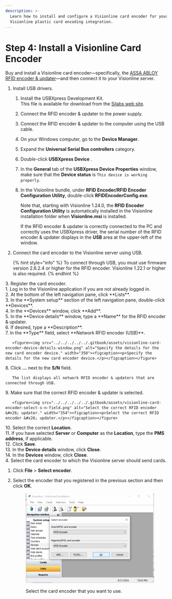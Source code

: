 ```yaml
---
description: >-
  Learn how to install and configure a Visionline card encoder for your
  Visionline plastic card encoding integration.
---
```


# Step 4: Install a Visionline Card Encoder

Buy and install a Visionline card encoder—specifically, the [ASSA ABLOY RFID encoder & updater](https://estore.assaabloyglobalsolutions.com/no/marine/rfid-encoder-updater-complete.html)—and then connect it to your Visionline server.

1. Install USB drivers.
   1. Install the USBXpress Development Kit.\
      This file is available for download from the [Silabs web site](https://www.silabs.com/Support%20Documents/Software/USBXpress_Install.exe).
   2. Connect the RFID encoder & updater to the power supply.
   3. Connect the RFID encoder & updater to the computer using the USB cable.
   4. On your Windows computer, go to the **Device Manager**.
   5. Expand the **Universal Serial Bus controllers** category.
   6. Double-click **USBXpress Device** .
   7. In the **General** tab of the **USBXpress Device Properties** window, make sure that the **Device status** is `This device is working properly`.
   8.  In the Visionline bundle, under **RFID Encoder/RFID Encoder Configuration Utility**, double-click **RFIDEncoderConfig.exe**.

       Note that, starting with Visionline 1.24.0, the **RFID Encoder Configuration Utility** is automatically installed in the Visionline installation folder when **Visionline.msi** is installed.

       If the RFID encoder & updater is correctly connected to the PC and correctly uses the USBXpress driver, the serial number of the RFID encoder & updater displays in the **USB** area at the upper-left of the window.
2.  Connect the card encoder to the Visionline server using USB.

    {% hint style="info" %}
    To connect through USB, you must use firmware version 2.6.2.4 or higher for the RFID encoder. Visionline 1.22.1 or higher is also required.
    {% endhint %}

3\. Register the card encoder.\
1\. Log in to the Visionline application if you are not already logged in.\
2\. At the bottom of the left navigation pane, click \*\*Lists\*\*.\
3\. In the \*\*System setup\*\* section of the left navigation pane, double-click \*\*Devices\*\*.\
4\. In the \*\*Devices\*\* window, click \*\*Add\*\*.\
5\. In the \*\*Device details\*\* window, type a \*\*Name\*\* for the RFID encoder & updater.\
6\. If desired, type a \*\*Description\*\*.\
7\. In the \*\*Type\*\* field, select \*\*Network RFID encoder (USB)\*\*.

```
   <figure><img src="../../../../../.gitbook/assets/visionline-card-encoder-device-details-window.png" alt="Specify the details for the new card encoder device." width="350"><figcaption><p>Specify the details for the new card encoder device.</p></figcaption></figure>
```

8\. Click **...** next to the **S/N** field.

```
   The list displays all network RFID encoder & updaters that are connected through USB.
```

9\. Make sure that the correct RFID encoder & updater is selected.

```
   <figure><img src="../../../../../.gitbook/assets/visionline-card-encoder-select-s-n-field.png" alt="Select the correct RFID encoder &#x26; updater." width="354"><figcaption><p>Select the correct RFID encoder &#x26; updater.</p></figcaption></figure>
```

10\. Select the correct **Location**.\
11\. If you have selected **Server** or **Computer** as the **Location**, type the **PMS address**, if applicable.\
12\. Click **Save**.\
13\. In the **Device details** window, click **Close**.\
14\. In the **Devices** window, click **Close**.\
4\. Select the card encoder to which the Visionline server should send cards.

1. Click **File** > **Select encoder**.
2.  Select the encoder that you registered in the previous section and then click **OK**.

    <figure><img src="../../../../../.gitbook/assets/visionline-select-encoder-window.png" alt="Select the card encoder that you want to use." width="563"><figcaption><p>Select the card encoder that you want to use.</p></figcaption></figure>
